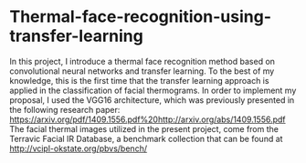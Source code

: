 # Thermal-face-recognition-using-transfer-learning
In this project, I introduce a thermal face recognition method based on convolutional neural networks and transfer learning. To the best of my knowledge, this is the first time that the transfer learning approach is applied in the classification of facial thermograms.
In order to implement my proposal, I used the VGG16 architecture, which was previously presented in the following research paper: 
https://arxiv.org/pdf/1409.1556.pdf%20http://arxiv.org/abs/1409.1556.pdf
The facial thermal images utilized in the present project, come from the Terravic Facial IR Database, a benchmark collection that can be found at http://vcipl-okstate.org/pbvs/bench/
